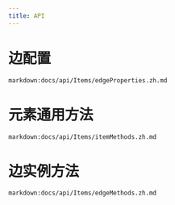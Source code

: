 ```yaml
---
title: API
---
```


# 边配置

`markdown:docs/api/Items/edgeProperties.zh.md`

# 元素通用方法

`markdown:docs/api/Items/itemMethods.zh.md`

# 边实例方法

`markdown:docs/api/Items/edgeMethods.zh.md`
